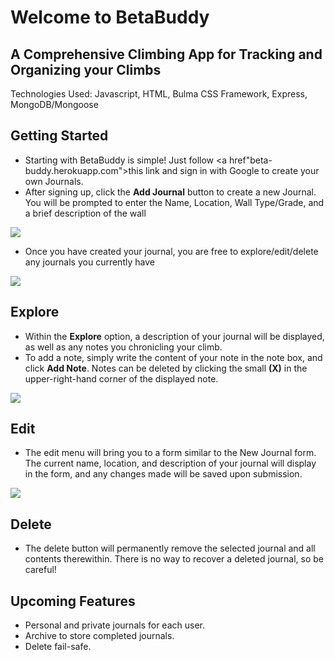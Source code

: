 # Welcome to BetaBuddy

## A Comprehensive Climbing App for Tracking and Organizing your Climbs

Technologies Used: Javascript, HTML, Bulma CSS Framework, Express, MongoDB/Mongoose

## Getting Started
* Starting with BetaBuddy is simple! Just follow <a href"beta-buddy.herokuapp.com">this link</a> and sign in with Google to create your own Journals.
* After signing up, click the **Add Journal** button to create a new Journal. You will be prompted to enter the Name, Location, Wall Type/Grade, and a brief description of the wall

![](https://i.imgur.com/aFg1MhJ.png)

* Once you have created your journal, you are free to explore/edit/delete any journals you currently have

![](https://i.imgur.com/gwWHhPE.png)


## Explore
* Within the **Explore** option, a description of your journal will be displayed, as well as any notes you chronicling your climb. 
* To add a note, simply write the content of your note in the note box, and click **Add Note**. Notes can be deleted by clicking the small **(X)** in the upper-right-hand corner of the displayed note.

![](https://i.imgur.com/IOvmvS9.png)



## Edit
* The edit menu will bring you to a form similar to the New Journal form. The current name, location, and description of your journal will display in the form, and any changes made will be saved upon submission. 

![](https://i.imgur.com/V6BSlNb.png)

## Delete
* The delete button will permanently remove the selected journal and all contents therewithin. There is no way to recover a deleted journal, so be careful!


## Upcoming Features
* Personal and private journals for each user.
* Archive to store completed journals.
* Delete fail-safe.